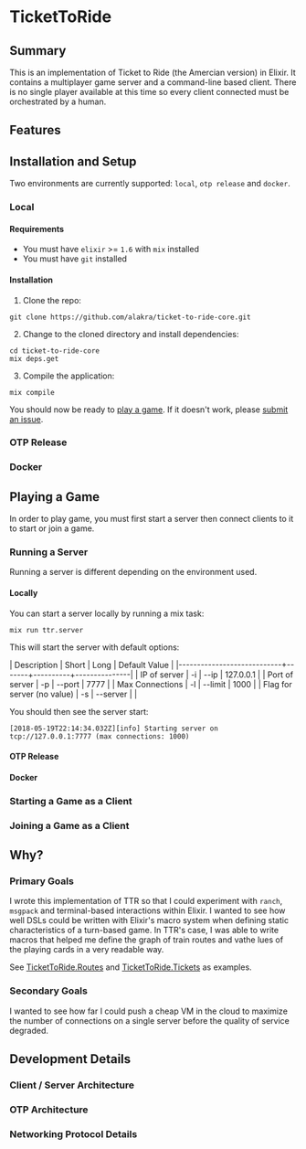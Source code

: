 # TicketToRide

## Summary

This is an implementation of Ticket to Ride (the Amercian version) in
Elixir. It contains a multiplayer game server and a command-line based
client. There is no single player available at this time so every
client connected must be orchestrated by a human.

## Features

## Installation and Setup

Two environments are currently supported: `local`, `otp release` and `docker`.

### Local

#### Requirements

* You must have `elixir` >= `1.6` with `mix` installed
* You must have `git` installed

#### Installation

1. Clone the repo:

```shell
git clone https://github.com/alakra/ticket-to-ride-core.git
```

2. Change to the cloned directory and install dependencies:

```shell
cd ticket-to-ride-core
mix deps.get
```

3. Compile the application:

```shell
mix compile
```

You should now be ready to [play a game](#playing-a-game). If it doesn't work,
please [submit an issue](https://github.com/alakra/ticket-to-ride-core/issues).

### OTP Release

### Docker

## Playing a Game

In order to play game, you must first start a server then connect
clients to it to start or join a game.

### Running a Server

Running a server is different depending on the environment used.

#### Locally

You can start a server locally by running a mix task:

```shell
mix run ttr.server
```

This will start the server with default options:

| Description                | Short | Long     | Default Value |
|----------------------------+-------+----------+---------------|
| IP of server               | -i    | --ip     |     127.0.0.1 |
| Port of server             | -p    | --port   |          7777 |
| Max Connections            | -l    | --limit  |          1000 |
| Flag for server (no value) | -s    | --server |               |

You should then see the server start:

```text
[2018-05-19T22:14:34.032Z][info] Starting server on tcp://127.0.0.1:7777 (max connections: 1000)
```

#### OTP Release

#### Docker

### Starting a Game as a Client

### Joining a Game as a Client

## Why?

### Primary Goals

I wrote this implementation of TTR so that I could experiment with
`ranch`, `msgpack` and terminal-based interactions within Elixir. I
wanted to see how well DSLs could be written with Elixir's macro
system when defining static characteristics of a turn-based game. In
TTR's case, I was able to write macros that helped me define the graph
of train routes and vathe lues of the playing cards in a very readable
way.

See [TicketToRide.Routes](lib/ticket_to_ride/routes.ex) and [TicketToRide.Tickets](lib/ticket_to_ride/tickets.ex) as
examples.

### Secondary Goals

I wanted to see how far I could push a cheap VM in the cloud to
maximize the number of connections on a single server before the
quality of service degraded.

## Development Details

### Client / Server Architecture

### OTP Architecture

### Networking Protocol Details
